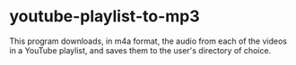 # youtube-playlist-to-mp3
This program downloads, in m4a format, the audio from each of the videos in a YouTube playlist,  and saves them to the user's directory of choice.
